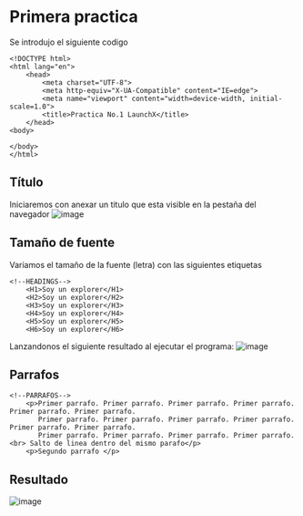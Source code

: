 # Primera practica  
Se introdujo el siguiente codigo
```
<!DOCTYPE html> 
<html lang="en">
    <head>
        <meta charset="UTF-8">
        <meta http-equiv="X-UA-Compatible" content="IE=edge">
        <meta name="viewport" content="width=device-width, initial-scale=1.0">
        <title>Practica No.1 LaunchX</title>
    </head>
<body>

</body>
</html>
```
## Título
Iniciaremos con anexar un titulo que esta visible en la pestaña del navegador 
![image](https://user-images.githubusercontent.com/99302791/158553236-d4777786-17fd-40b4-a104-2fc9cdfe632a.png)
## Tamaño de fuente 
Variamos el tamaño de la fuente (letra) con las siguientes etiquetas
```
<!--HEADINGS-->
    <H1>Soy un explorer</H1>
    <H2>Soy un explorer</H2>
    <H3>Soy un explorer</H3>
    <H4>Soy un explorer</H4>
    <H5>Soy un explorer</H5>
    <H6>Soy un explorer</H6>
```
Lanzandonos el siguiente resultado al ejecutar el programa: 
![image](https://user-images.githubusercontent.com/99302791/158924264-168159b5-9e17-4c9d-812f-7947075feee1.png)

## Parrafos 
``` 
<!--PARRAFOS-->
    <p>Primer parrafo. Primer parrafo. Primer parrafo. Primer parrafo. Primer parrafo. Primer parrafo. 
       Primer parrafo. Primer parrafo. Primer parrafo. Primer parrafo. Primer parrafo. Primer parrafo. 
       Primer parrafo. Primer parrafo. Primer parrafo. Primer parrafo. <br> Salto de linea dentro del mismo parafo</p> 
    <p>Segundo parrafo </p> 
```
## Resultado
![image](https://user-images.githubusercontent.com/99302791/158933632-2c3a274a-aaec-4694-b5f3-c9aa3459a3dc.png)

    
    


